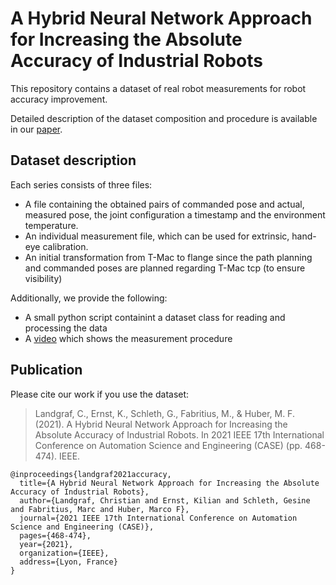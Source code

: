 # A Hybrid Neural Network Approach for Increasing the Absolute Accuracy of Industrial Robots

This repository contains a dataset of real robot measurements for robot accuracy improvement.

Detailed description of the dataset composition and procedure is available in our [paper](https://ieeexplore.ieee.org/document/9551684).

## Dataset description

Each series consists of three files:
- A file containing the obtained pairs of commanded pose and actual, measured pose, the joint configuration a timestamp and the environment temperature.
- An individual measurement file, which can be used for extrinsic, hand-eye calibration.
- An initial transformation from T-Mac to flange since the path planning and commanded poses are planned regarding T-Mac tcp (to ensure visibility)

Additionally, we provide the following:
- A small python script containint a dataset class for reading and processing the data
- A [video](TODO) which shows the measurement procedure

## Publication

Please cite our work if you use the dataset:

> Landgraf, C., Ernst, K., Schleth, G., Fabritius, M., & Huber, M. F. (2021). A Hybrid Neural Network Approach for Increasing the Absolute Accuracy of Industrial Robots. In 2021 IEEE 17th International Conference on Automation Science and Engineering (CASE) (pp. 468-474). IEEE.

```
@inproceedings{landgraf2021accuracy,
  title={A Hybrid Neural Network Approach for Increasing the Absolute Accuracy of Industrial Robots},
  author={Landgraf, Christian and Ernst, Kilian and Schleth, Gesine and Fabritius, Marc and Huber, Marco F},
  journal={2021 IEEE 17th International Conference on Automation Science and Engineering (CASE)},
  pages={468-474},
  year={2021},
  organization={IEEE},
  address={Lyon, France}
}
```
